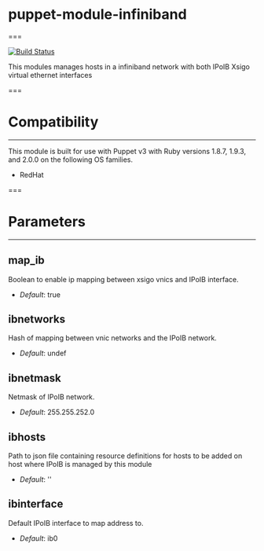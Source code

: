 # puppet-module-infiniband
===

[![Build Status](https://travis-ci.org/xerireu/puppet-module-infiniband.png?branch=master)](https://travis-ci.org/xerireu/puppet-module-infiniband)

This modules manages hosts in a infiniband network with both IPoIB Xsigo virtual ethernet interfaces 

===

# Compatibility
---------------
This module is built for use with Puppet v3 with Ruby versions 1.8.7, 1.9.3, and 2.0.0 on the following OS families.

* RedHat

===

# Parameters
------------

map_ib
-------------
Boolean to enable ip mapping between xsigo vnics and IPoIB interface.

- *Default*: true

ibnetworks
-------------
Hash of mapping between vnic networks and the IPoIB network.

- *Default*: undef

ibnetmask
-------------
Netmask of IPoIB network.

- *Default*: 255.255.252.0

ibhosts
-------------
Path to json file containing resource definitions for hosts to be added on host where IPoIB is managed by this module

- *Default*: ''

ibinterface
-------------
Default IPoIB interface to map address to.

- *Default*: ib0
